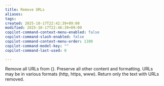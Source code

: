 ```yaml
---
title: Remove URLs
aliases:
tags:
created: 2025-10-17T22:42:39+09:00
modified: 2025-10-17T22:46:39+09:00
copilot-command-context-menu-enabled: false
copilot-command-slash-enabled: false
copilot-command-context-menu-order: 1100
copilot-command-model-key: ""
copilot-command-last-used: 0

---
```

Remove all URLs from {}. Preserve all other content and formatting. URLs may be in various formats (http, https, www). Return only the text with URLs removed.
